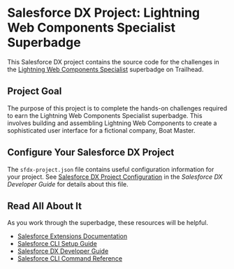 # Salesforce DX Project: Lightning Web Components Specialist Superbadge

This Salesforce DX project contains the source code for the challenges in the [Lightning Web Components Specialist](https://trailhead.salesforce.com/content/learn/superbadges/superbadge_lwc_specialist) superbadge on Trailhead.

## Project Goal

The purpose of this project is to complete the hands-on challenges required to earn the Lightning Web Components Specialist superbadge. This involves building and assembling Lightning Web Components to create a sophisticated user interface for a fictional company, Boat Master.

## Configure Your Salesforce DX Project

The `sfdx-project.json` file contains useful configuration information for your project. See [Salesforce DX Project Configuration](https://developer.salesforce.com/docs/atlas.en-us.sfdx_dev.meta/sfdx_dev/sfdx_dev_ws_config.htm) in the _Salesforce DX Developer Guide_ for details about this file.

## Read All About It

As you work through the superbadge, these resources will be helpful.

- [Salesforce Extensions Documentation](https://developer.salesforce.com/tools/vscode/)
- [Salesforce CLI Setup Guide](https://developer.salesforce.com/docs/atlas.en-us.sfdx_setup.meta/sfdx_setup/sfdx_setup_intro.htm)
- [Salesforce DX Developer Guide](https://developer.salesforce.com/docs/atlas.en-us.sfdx_dev.meta/sfdx_dev/sfdx_dev_intro.htm)
- [Salesforce CLI Command Reference](https://developer.salesforce.com/docs/atlas.en-us.sfdx_cli_reference.meta/sfdx_cli_reference/cli_reference.htm)